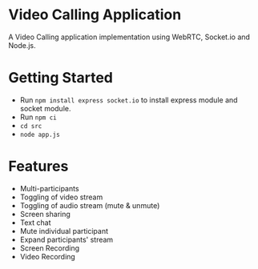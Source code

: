 # Video Calling Application
A Video Calling application implementation using WebRTC, Socket.io and Node.js.


# Getting Started
- Run `npm install express socket.io` to install express module and socket module.
- Run `npm ci`
- `cd src`
- `node app.js`


# Features
- Multi-participants
- Toggling of video stream
- Toggling of audio stream (mute & unmute)
- Screen sharing
- Text chat
- Mute individual participant
- Expand participants' stream
- Screen Recording
- Video Recording
